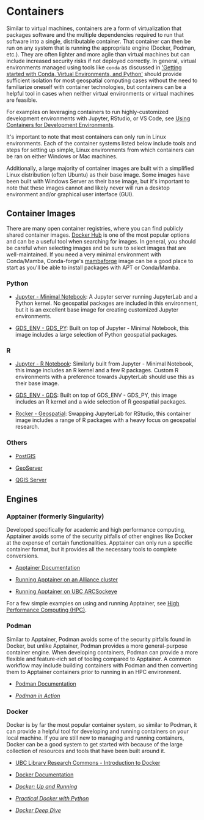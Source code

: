 # Containers

Similar to virtual machines, containers are a form of virtualization that
packages software and the multiple dependencies required to run that software
into a single, distributable container. That container can then be run on any
system that is running the appropriate engine (Docker, Podman, etc.). They are
often lighter and more agile than virtual machines but can include increased
security risks if not deployed correctly. In general, virtual environments
managed using tools like `conda` as discussed in
['Getting started with Conda, Virtual Environments, and Python'](/development-environments/conda-getting-started.md)
should provide sufficient isolation for most geospatial computing cases without
the need to familiarize oneself with container technologies, but containers can
be a helpful tool in cases when neither virtual environments or virtual machines
are feasible.

For examples on leveraging containers to run highly-customized development
environments with Jupyter, RStudio, or VS Code, see
[Using Containers for Development Environments](/development-environments/containerized-environments.md).

It's important to note that most containers can only run in Linux environments.
Each of the container systems listed below include tools and steps for setting
up simple, Linux environments from which containers can be ran on either Windows
or Mac machines.

Additionally, a large majority of container images are built with a simplified
Linux distribution (often Ubuntu) as their base image. Some images have been
built with Windows Server as their base image, but it's important to note that
these images cannot and likely never will run a desktop environment and/or
graphical user interface (GUI).

## Container Images

There are many open container registries, where you can find publicly shared
container images. [Docker Hub](https://hub.docker.com) is one of the most
popular options and can be a useful tool when searching for images. In general,
you should be careful when selecting images and be sure to select images that
are well-maintained. If you need a very minimal environment with Conda/Mamba,
Conda-forge's [mambaforge](https://hub.docker.com/r/condaforge/mambaforge) image
can be a good place to start as you'll be able to install packages with APT or
Conda/Mamba.

### Python

- [Jupyter - Minimal Notebook](https://jupyter-docker-stacks.readthedocs.io/en/latest/using/selecting.html#jupyter-minimal-notebook):
  A Jupyter server running JupyterLab and a Python kernel. No geospatial
  packages are included in this environment, but it is an excellent base image
  for creating customized Jupyter environments.

- [GDS_ENV - GDS_PY](https://darribas.org/gds_env/stacks/gds_py/): Built on top
  of Jupyter - Minimal Notebook, this image includes a large selection of Python
  geospatial packages.

### R

- [Jupyter - R Notebook](https://jupyter-docker-stacks.readthedocs.io/en/latest/using/selecting.html#jupyter-r-notebook):
  Similarly built from Jupyter - Minimal Notebook, this image includes an R
  kernel and a few R packages. Custom R environments with a preference towards
  JupyterLab should use this as their base image.

- [GDS_ENV - GDS](https://darribas.org/gds_env/stacks/gds/): Built on top of
  GDS_ENV - GDS_PY, this image includes an R kernel and a wide selection of R
  geospatial packages.

- [Rocker - Geospatial](https://rocker-project.org/images/versioned/rstudio.html):
  Swapping JupyterLab for RStudio, this container image includes a range of R
  packages with a heavy focus on geospatial research.

### Others

- [PostGIS](https://github.com/postgis/docker-postgis)

- [GeoServer](https://docs.geoserver.org/latest/en/user/installation/docker.html)

- [QGIS Server](https://docs.qgis.org/latest/en/docs/server_manual/containerized_deployment.html)

## Engines

### Apptainer (formerly Singularity)

Developed specifically for academic and high performance computing, Apptainer
avoids some of the security pitfalls of other engines like Docker at the expense
of certain functionalities. Apptainer can only run a specific container format,
but it provides all the necessary tools to complete conversions.

- [Apptainer Documentation](https://apptainer.org/docs/user/main/)

- [Running Apptainer on an Alliance cluster](https://docs.alliancecan.ca/wiki/Apptainer)

- [Running Apptainer on UBC ARCSockeye](https://confluence.it.ubc.ca/display/UARC/Using+Apptainer+or+Singularity+Containers)

For a few simple examples on using and running Apptainer, see
[High Performance Computing (HPC)](/high-performance-computing/README.md).

### Podman

Similar to Apptainer, Podman avoids some of the security pitfalls found in
Docker, but unlike Apptainer, Podman provides a more general-purpose container
engine. When developing containers, Podman can provide a more flexible and
feature-rich set of tooling compared to Apptainer. A common workflow may include
building containers with Podman and then converting them to Apptainer containers
prior to running in an HPC environment.

- [Podman Documentation](https://docs.podman.io/en/latest/)

- _[Podman in Action](https://go.exlibris.link/XZMWFsdp)_

### Docker

Docker is by far the most popular container system, so similar to Podman, it can
provide a helpful tool for developing and running containers on your local
machine. If you are still new to managing and running containers, Docker can be
a good system to get started with because of the large collection of resources
and tools that have been built around it.

- [UBC Library Research Commons - Introduction to Docker](https://ubc-library-rc.github.io/intro-docker)

- [Docker Documentation](https://docs.docker.com/get-started/)

- _[Docker: Up and Running](https://go.exlibris.link/z6bLGnqS)_

- _[Practical Docker with Python](https://go.exlibris.link/V5Yl7J3v)_

- _[Docker Deep Dive](https://go.exlibris.link/4wT3cjWD)_
